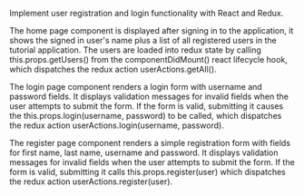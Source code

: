 Implement user registration and login functionality with React and Redux.

The home page component is displayed after signing in to the application, it shows the signed in user's name plus a list of all registered users in the tutorial application. The users are loaded into redux state by calling this.props.getUsers() from the componentDidMount() react lifecycle hook, which dispatches the redux action userActions.getAll().

The login page component renders a login form with username and password fields. It displays validation messages for invalid fields when the user attempts to submit the form. If the form is valid, submitting it causes the this.props.login(username, password) to be called, which dispatches the redux action userActions.login(username, password).

The register page component renders a simple registration form with fields for first name, last name, username and password. It displays validation messages for invalid fields when the user attempts to submit the form. If the form is valid, submitting it calls this.props.register(user) which dispatches the redux action userActions.register(user).
